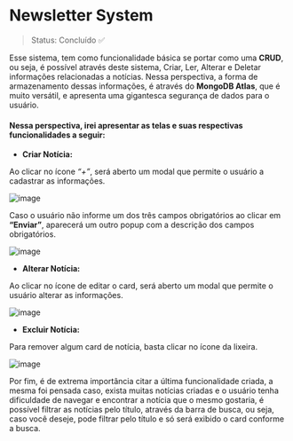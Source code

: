 <h1> Newsletter System </h1>

> Status: Concluído ✅

<p>Esse sistema, tem como funcionalidade básica se portar como uma <strong>CRUD</strong>, ou seja, é possível através deste sistema, Criar, Ler, Alterar e Deletar informações relacionadas a notícias. Nessa perspectiva, a forma de armazenamento dessas informações, é através do <strong>MongoDB Atlas</strong>, que é muito versátil, e apresenta uma gigantesca segurança de dados para o usuário. </p>

#### Nessa perspectiva, irei apresentar as telas e suas respectivas funcionalidades a seguir:

* <b>Criar Notícia:</b>

<span>Ao clicar no ícone <i>“+”</i>, será aberto um modal que permite o usuário a cadastrar as informações.</span>

![image](https://user-images.githubusercontent.com/54418285/191395276-d53138fe-ef7b-45da-abba-375c1329e712.png)

<span>Caso o usuário não informe um dos três campos obrigatórios ao clicar em <strong>“Enviar”</strong>, aparecerá um outro popup com a descrição dos campos obrigatórios.</span>

![image](https://user-images.githubusercontent.com/54418285/191395487-a5fdb971-0bf3-476d-87f8-bda7e0f27218.png)

* <b>Alterar Notícia:</b>

<span>Ao clicar no ícone de editar o card, será aberto um modal que permite o usuário alterar as informações.</span>

![image](https://user-images.githubusercontent.com/54418285/191395836-e4027400-2901-4e73-881d-be3752fd9feb.png)

* <b>Excluir Notícia:</b>

<span>Para remover algum card de notícia, basta clicar no ícone da lixeira.</span>

![image](https://user-images.githubusercontent.com/54418285/191396179-48d0277c-8221-4184-9d84-5075f9bba658.png)

<p> Por fim, é de extrema importância citar a última funcionalidade criada, a mesma foi pensada caso, exista muitas notícias criadas e o usuário tenha dificuldade de navegar e encontrar a notícia que o mesmo gostaria, é possível filtrar as notícias pelo título, através da barra de busca, ou seja, caso você deseje, pode filtrar pelo título e só será exibido o card conforme a busca. </p>

